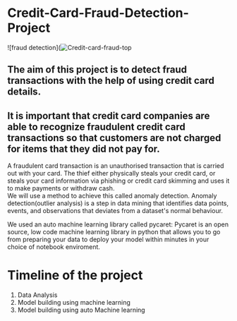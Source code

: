 # Credit-Card-Fraud-Detection-Project
![fraud detection](![Credit-card-fraud-top](https://github.com/Victory-Onumaku/Credit-Card-Fraud-Detection-Project/assets/91481737/6907c802-2983-4877-a60d-a7f1a9f7b375)


## The aim of this project is to detect fraud transactions with the help of using credit card details.
## It is important that credit card companies are able to recognize fraudulent credit card transactions so that customers are not charged for items that they did not pay for. <br>
A fraudulent card transaction is an unauthorised transaction that is carried out with your card. The thief either physically steals your credit card, or steals your card information via phishing or credit card skimming and uses it to make payments or withdraw cash. <br>
We will use a method to achieve this called anomaly detection. Anomaly detection(outlier analysis) is a step in data mining that identifies data points, events, and observations that deviates from a dataset's normal behaviour.

We used an auto machine learning library called pycaret: Pycaret is an open source, low code machine learning library in python that allows you to go from preparing your data to deploy your model within minutes in your choice of notebook enviroment.

# Timeline of the project <br>
1) Data Analysis <br>
2) Model building using machine learning
3) Model building using auto Machine learning
